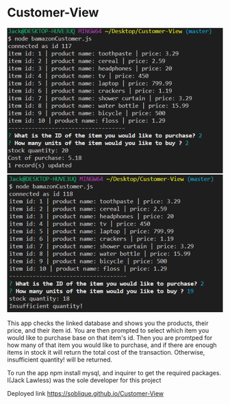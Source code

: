 # Customer-View
![](images/Working1.png)
![](images/toomanyunits.png)

This app checks the linked database and shows you the products, their price, and their item id. You are then prompted to select which item you would like to purchase base on that item's id. Then you are promtped for how many of that item you would like to purchase, and if there are enough items in stock it will return the total cost of the transaction. Otherwise, insufficient quantity! will be returned.

To run the app npm install mysql, and inquirer to get the required packages.
I(Jack Lawless) was the sole developer for this project

Deployed link https://soblique.github.io/Customer-View
